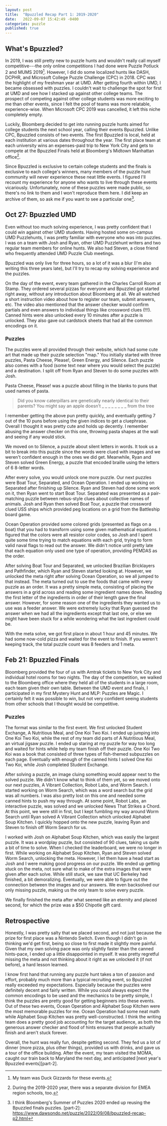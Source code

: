 ```yaml
---
layout: post
title:  "Bpuzzled Recap Part 1: 2019-2020"
date:   2022-09-07 15:42:49 -0400
categories: puzzle
published: true
---
```

## What's Bpuzzled?
In 2019, I was still pretty new to puzzle hunts and wouldn't really call myself competitive---the only online competitions I had done were Puzzle Potluck 2 and MUMS 2019[^1]. However, I did do some localized hunts like DASH, DCPHR, and Microsoft College Puzzle Challenge (CPC) in 2018. CPC was the highlight of my freshman year at UMD. After getting fourth within UMD, I became obsessed with puzzles. I couldn't wait to challenge the spot for first at UMD and see how I stacked up against other college teams. The prospect of competing against other college students was more exciting to me than other events, since I felt the pool of teams was more relatable, experience-wise. When Microsoft CPC 2019 was cancelled, it left this niche completely empty.

Luckily, Bloomberg decided to get into running puzzle hunts aimed for college students the next school year, calling their events Bpuzzled. Unlike CPC, Bpuzzled consists of two events. The first Bpuzzled is local, held at each institution at various dates throughout the year. The first place team at each university wins an expenses-paid trip to New York City and gets to compete at the Bpuzzled Finals held at Bloomberg's Midtown Manhattan office[^2].

Since Bpuzzled is exclusive to certain college students and the finals is exclusive to each college's winners, many members of the puzzle hunt community will never experience these neat little events. I figured I'll recount my experience for anyone who wants to live  through these events vicariously. Unfortunately, none of these puzzles were made public, so there's no link to them and I won't reproduce them here. I did keep an archive of them, so ask me if you want to see a particular one[^3].
## Oct 27: Bpuzzled UMD
Even without too much solving experience, I was pretty confident that I could win against other UMD students. Having hosted some on-campus UMD Puzzlehunts, I was pretty familiar with everyone who was into puzzles. I was on a team with Josh and Ryan, other UMD Puzzlehunt writers and two regular team members for online hunts. We also had Steven, a close friend who frequently attended UMD Puzzle Club meetings.

Bpuzzled was only live for three hours, so a lot of it was a blur (I'm also writing this three years late), but I'll try to recap my solving experience and the puzzles.

On the day of the event, every team gathered in the Charles Carroll Room at Stamp. They ordered several pizzas for everyone and Bpuzzled got started right away, without any introduction about Bloomberg at all. We all watched a short instruction video about how to register our team, submit answers, etc. The video also mentioned that the answer checker would confirm partials and even answers to individual things like crossword clues (!!!). Canned hints were also unlocked every 10 minutes after a puzzle is unlocked. They also gave out cardstock sheets that had all the common encodings on it.
### Puzzles
The puzzles were all provided through their website, which had some cute art that made up their puzzle selection "map." You initially started with three puzzles, Pasta Cheese, Please!, Green Energy, and Silence. Each puzzle also comes with a food (some text near where you would select the puzzle) and a destination. I split off from Ryan and Steven to do some puzzles with Josh.

Pasta Cheese, Please! was a puzzle about filling in the blanks to puns that used names of pasta.

> Did you know caterpillars are genetically nearly identical to their parents? You might say an apple doesn’t _ _ _ _ _ _ _ _ from the tree

I remember getting the above pun pretty quickly, and eventually getting 7 out of the 10 puns before using the given indices to get a cluephrase. Overall I thought it was pretty cute and holds up decently. I remember abusing the answer checker on this one, throwing pasta shapes at the wall and seeing if any would stick.

We moved on to Silence, a puzzle about silent letters in words. It took us a bit to break into this puzzle since the words were clued with images and we weren't confident enough in the ones we did get. Meanwhile, Ryan and Steven solved Green Energy, a puzzle that encoded braille using the letters of 6 8-letter words.

After every solve, you would unlock one more puzzle. Our next puzzles were Boat Tour, Separated, and Ocean Operation. I ended up working on Separated after finishing up Silence. Ryan and Steven had done some work on it, then Ryan went to start Boat Tour. Separated was presented as a pair-matching puzzle between rebus-style clues about collective names of animals. Josh and Ryan then solved Boat Tour, a puzzle that crossword clued USS ships which provided peg locations on a grid from the Battleship board game.

Ocean Operation provided some colored grids (presented as flags on a boat) that you had to transform using some given mathematical equations. I figured that the colors were all resistor color codes, so Josh and I spent quite some time trying to match equations with each grid, trying to form valid naval flags to read out the answer. We didn't notice until pretty late that each equation only used one type of operation, providing PEMDAS as the order.

After solving Boat Tour and Separated, we unlocked Brazilian Bricklayers and Pathfinder, which Ryan and Steven started looking at. However, we unlocked the meta right after solving Ocean Operation, so we all jumped to that instead. The meta turned out to use the foods that came with every puzzle as an order. It was a pretty simple meta, consisting of placing the answers in a grid across and reading some ingredient names down. Reading the first letter of the ingredients in order of their length gave the final answer. However, for some reason one of the ingredients they wanted us to use was a feeder answer. We were extremely lucky that Ryan guessed the answer when we had all the ingredients except that last one, or else we might have been stuck for a while wondering what the last ingredient could be.

With the meta solve, we got first place in about 1 hour and 45 minutes. We had some now-cold pizza and waited for the event to finish. If you weren't keeping track, the total puzzle count was 8 feeders and 1 meta.
## Feb 21: Bpuzzled Finals
Bloomberg provided the four of us with Amtrak tickets to New York City and individual hotel rooms for two nights. The day of the competition, we walked to the Bloomberg office where they held all of the students in a large room, each team given their own table. Between the UMD event and finals, I participated in my first Mystery Hunt and MLP: Puzzles are Magic. I certainly felt it was possible to win, but not very confident seeing students from other schools that I thought would be competitive.
### Puzzles
The format was similar to the first event. We first unlocked Student Exchange, A Nutritious Meal, and One Koi Two Koi. I ended up jumping into One Koi Two Koi, while the rest of my team did parts of A Nutritious Meal, an virtual jigsaw puzzle. I ended up staring at my puzzle for way too long and waited for hints while help my team finish off their puzzle. One Koi Two Koi was a book that consisted of three types of fish-themed subpuzzles on each page. Eventually with enough of the canned hints I solved One Koi Two Koi, while Josh completed Student Exchange.

 After solving a puzzle, an image cluing something would appear next to the solved puzzle. We didn't know what to think of them yet, so we moved onto our next puzzles, A Vibrant Collection, Robot Labs, and Worm Search. I started working on Worm Search, which was a word search but the grid was all numbers. I was also pretty lost on this one and needed some canned hints to push my way through. At some point, Robot Labs, an interactive puzzle, was solved and we unlocked News That Strikes a Chord. At this point, we were still in first, but I kept fumbling my way around Worm Search until Ryan solved A Vibrant Collection which unlocked Alphabet Soup Kitchen. I quickly hopped onto the new puzzle, leaving Ryan and Steven to finish off Worm Search for us.

 I worked with Josh on Alphabet Soup Kitchen, which was easily the largest puzzle. It was a wordplay puzzle, but consisted of 90 clues, taking us quite a bit of time to solve. When I checked the leaderboard, we were no longer in first. While working on Alphabet Soup Kitchen, Ryan and Steven solved Worm Search, unlocking the meta. However, I let them have a head start as Josh and I were making good progress on our puzzle. We ended up getting stuck on the meta, not sure what to make of the extra images that were given after each solve. While still stuck, we saw that UC Berkeley had finished, a bit demoralizing. Eventually, we were able to figure out the connection between the images and our answers. We even backsolved our only missing puzzle, making us the only team to solve every puzzle.

We finally finished the meta after what seemed like an eternity and placed second, for which the prize was a $50 Chipotle gift card.
## Retrospective
Honestly, I was pretty salty that we placed second, and not just because the prize for first place was a Nintendo Switch. Even though I didn't go in thinking we'd get first, being so close to first made it slightly more painful. Given that my own solving pace was only slightly faster than the canned hints-pace, I ended up a little disappointed in myself. It was pretty regretful missing the meta and not thinking about it right as we unlocked it (if not before), a hard lesson learned.

I know first hand that running any puzzle hunt takes a ton of passion and effort, probably much more than a typical recruiting event, so Bpuzzled really exceeded my expectations. Especially because the puzzles were definitely decent and fairly written. While you could always expect the common encodings to be used and the mechanics to be pretty simple, I think the puzzles are pretty good for getting beginners into these events. Out of these two events, Ocean Operation and Alphabet Soup Kitchen were the most memorable puzzles for me. Ocean Operation had some neat math while Alphabet Soup Kitchen was pretty well-constructed. I think the writing team does a pretty good job accounting for the target audience, as both the generous answer checker and flood of hints ensures that people actually finish and aren't stuck forever.

Overall, the hunt was really fun, despite getting second. They fed us a lot of dinner (more pizza, plus other things), provided us with drinks, and gave us a tour of the office building. After the event, my team visited the MOMA, caught our train back to Maryland the next day, and anticipated [next year's Bpuzzled events][part-2].

[^1]: My team was Duck Gizzards for these events.
[^2]: During the 2019-2020 year, there was a separate division for EMEA region schools, too.
[^3]: I think Bloomberg's Summer of Puzzles 2020 ended up reusing the Bpuzzled finals puzzles.
[part-2]: https://www.dawsondo.net/puzzle/2022/09/08/bpuzzled-recap-p2.html
